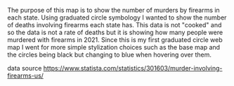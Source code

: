 The purpose of this map is to show the number of murders by firearms in each state. Using graduated circle symbology I wanted to show the number of deaths involving firearms each state has. This data is not "cooked" and so the data is not a rate of deaths but it is showing how many people were murdered with firearms in 2021. Since this is my first graduated circle web map I went for more simple stylization choices such as the base map and the circles being black but changing to blue when hovering over them. 


data source https://www.statista.com/statistics/301603/murder-involving-firearms-us/ 
